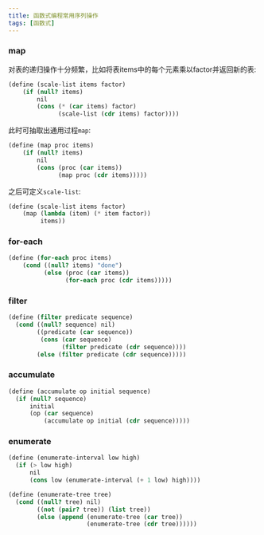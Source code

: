 ```yaml
---
title: 函数式编程常用序列操作
tags: [函数式]
---
```


### map

对表的递归操作十分频繁，比如将表items中的每个元素乘以factor并返回新的表:

``` scheme
(define (scale-list items factor)
    (if (null? items)
        nil
        (cons (* (car items) factor)
              (scale-list (cdr items) factor))))
```

此时可抽取出通用过程`map`:

``` scheme
(define (map proc items)
    (if (null? items)
        nil
        (cons (proc (car items))
              (map proc (cdr items)))))
```

之后可定义`scale-list`:

``` scheme
(define (scale-list items factor)
    (map (lambda (item) (* item factor))
         items))
```

### for-each

``` scheme
(define (for-each proc items)
    (cond ((null? items) "done")
          (else (proc (car items))
                (for-each proc (cdr items)))))
```

### filter

``` scheme
(define (filter predicate sequence)
  (cond ((null? sequence) nil)
        ((predicate (car sequence))
         (cons (car sequence)
               (filter predicate (cdr sequence))))
        (else (filter predicate (cdr sequence)))))
```

### accumulate

``` scheme
(define (accumulate op initial sequence)
  (if (null? sequence)
      initial
      (op (car sequence)
          (accumulate op initial (cdr sequence)))))
```

### enumerate

``` scheme
(define (enumerate-interval low high)
  (if (> low high)
      nil
      (cons low (enumerate-interval (+ 1 low) high))))
```

``` scheme
(define (enumerate-tree tree)
  (cond ((null? tree) nil)
        ((not (pair? tree)) (list tree))
        (else (append (enumerate-tree (car tree))
                      (enumerate-tree (cdr tree))))))
```
